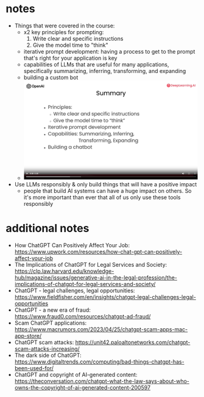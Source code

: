 # notes
- Things that were covered in the course:
    - x2 key principles for prompting:
        1. Write clear and specific instructions
        2. Give the model time to "think"
    - iterative prompt development: having a process to get to the prompt that's right for your application is key
    - capabilities of LLMs that are useful for many applications, specifically summarizing, inferring, transforming, and expanding
    - building a custom bot
    - ![summary.png](summary.png "summary.png")
- Use LLMs responsibly & only build things that will have a positive impact
    - people that build AI systems can have a huge impact on others. So it's more important than ever that all of us only use these tools responsibly

# additional notes
- How ChatGPT Can Positively Affect Your Job: https://www.upwork.com/resources/how-chat-gpt-can-positively-affect-your-job
- The Implications of ChatGPT for Legal Services and Society: https://clp.law.harvard.edu/knowledge-hub/magazine/issues/generative-ai-in-the-legal-profession/the-implications-of-chatgpt-for-legal-services-and-society/
- ChatGPT - legal challenges, legal opportunities: https://www.fieldfisher.com/en/insights/chatgpt-legal-challenges-legal-opportunities
- ChatGPT - a new era of fraud: https://www.fraud0.com/resources/chatgpt-ad-fraud/ 
- Scam ChatGPT applications: https://www.macrumors.com/2023/04/25/chatgpt-scam-apps-mac-app-store/
- ChatGPT scam attacks: https://unit42.paloaltonetworks.com/chatgpt-scam-attacks-increasing/ 
- The dark side of ChatGPT: https://www.digitaltrends.com/computing/bad-things-chatgpt-has-been-used-for/
- ChatGPT and copyright of AI-generated content: https://theconversation.com/chatgpt-what-the-law-says-about-who-owns-the-copyright-of-ai-generated-content-200597
